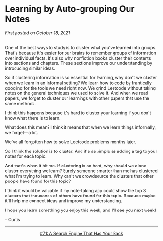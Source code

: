 # Learning by Auto-grouping Our Notes

###### First posted on October 18, 2021

One of the best ways to study is to cluster what you've learned into groups. That's because it's easier for our brains to remember groups of information over individual facts. It's also why nonfiction books cluster their contents into sections and chapters. These sections improve our understanding by introducing similar ideas.

So if clustering information is so essential for learning, why don't we cluster when we learn in an informal setting? We learn how to code by frantically googling for the tools we need right now. We grind Leetcode without taking notes on the general techniques we used to solve it. And when we read papers, we forget to cluster our learnings with other papers that use the same methods.

I think this happens because it's hard to cluster your learning if you don't know what there is to learn.

What does this mean? I think it means that when we learn things informally, we forget—a lot.

We've all forgotten how to solve Leetcode problems months later.

So I think the solution is to cluster. And it's as simple as adding a tag to your notes for each topic.

And that's when it hit me. If clustering is so hard, why should we alone cluster everything we learn? Surely someone smarter than me has clustered what I'm trying to learn. Why can't we crowdsource the clusters that other people have found for this topic?

I think it would be valuable if my note-taking app could show the top 3 clusters that thousands of others have found for this topic. Because maybe it'll help me connect ideas and improve my understanding.

I hope you learn something you enjoy this week, and I'll see you next week!

\- Curtis

<!--START OF FOOTER-->
<hr style="margin-top:9px;height:1px;border: 0;background-image: linear-gradient(to right, rgba(0, 0, 0, 0.0), rgba(0, 0, 0, 0.5),rgba(0, 0, 0, 0.0));">
<!--START OF ISSUE NAVIGATION LINKS-->
<p align="center"><a href='071_a_search_engine_that_has_your_back.md'>#71: A Search Engine That Has Your Back</a></p>
<!--START OF ISSUE NAVIGATION LINKS-->
<!--END OF FOOTER-->
